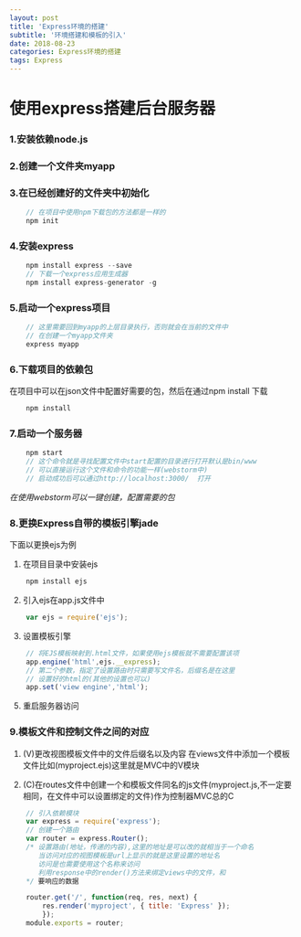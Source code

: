 ```yaml
---
layout: post
title: 'Express环境的搭建'
subtitle: '环境搭建和模板的引入'
date: 2018-08-23
categories: Express环境的搭建
tags: Express 
---
```



# 使用express搭建后台服务器

### 1.安装依赖node.js
### 2.创建一个文件夹myapp
### 3.在已经创建好的文件夹中初始化

```javascript
	// 在项目中使用npm下载包的方法都是一样的
	npm init
```
### 4.安装express 

```javascript
	npm install express --save 
	// 下载一个express应用生成器
	npm install express-generator -g
```
### 5.启动一个express项目

```javascript
	// 这里需要回到myapp的上层目录执行，否则就会在当前的文件中
	// 在创建一个myapp文件夹
	express myapp
```
### 6.下载项目的依赖包
在项目中可以在json文件中配置好需要的包，然后在通过npm install 下载
```javascript
	npm install
```
### 7.启动一个服务器
```javascript
	npm start
	// 这个命令就是寻找配置文件中start配置的目录进行打开默认是bin/www
	// 可以直接运行这个文件和命令的功能一样(webstorm中)
	// 启动成功后可以通过http://localhost:3000/  打开
```
*在使用webstorm可以一键创建，配置需要的包*


### 8.更换Express自带的模板引擎jade
下面以更换ejs为例
1. 在项目目录中安装ejs
```javascript
	npm install ejs
```
2. 引入ejs在app.js文件中
```javascript
	var ejs = require('ejs');
```
3. 设置模板引擎

```javascript
	// 将EJS模板映射到.html文件，如果使用ejs模板就不需要配置该项
	app.engine('html',ejs.__express);
	// 第二个参数，指定了设置路由时只需要写文件名，后缀名是在这里
	// 设置好的html的(其他的设置也可以)
	app.set('view engine','html');
```
5. 重启服务器访问

### 9.模板文件和控制文件之间的对应
1. (V)更改视图模板文件中的文件后缀名以及内容
	在views文件中添加一个模板文件比如(myproject.ejs)这里就是MVC中的V模块


2. (C)在routes文件中创建一个和模板文件同名的js文件(myproject.js,不一定要相同，在文件中可以设置绑定的文件)作为控制器MVC总的C

```javascript
	// 引入依赖模块
	var express = require('express');
	// 创建一个路由
	var router = express.Router();
	/* 设置路由(地址，传递的内容),这里的地址是可以改的就相当于一个命名
	   当访问对应的视图模板是url上显示的就是这里设置的地址名
	   访问是也需要使用这个名称来访问
	   利用response中的render()方法来绑定views中的文件，和
	*/ 要响应的数据

	router.get('/', function(req, res, next) {
  		res.render('myproject', { title: 'Express' });
		});
	module.exports = router;

```




